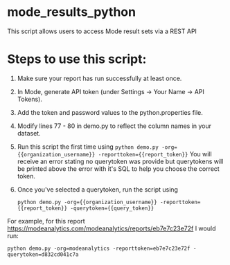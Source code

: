 # mode_results_python
This script allows users to access Mode result sets via a REST API


# Steps to use this script:

1.  Make sure your report has run successfully at least once.
2.  In Mode, generate API token (under Settings -> Your Name -> API Tokens).
3.  Add the token and password values to the python.properties file.
4.  Modify lines 77 - 80 in demo.py to reflect the column names in your dataset.
4.  Run this script the first time using 
    `python demo.py -org={{organization_username}} -reporttoken={{report_token}}`
    You will receive an error stating no querytoken was provide but querytokens will be printed above the error with it's SQL to help you choose the correct token.  
4.  Once you've selected a querytoken, run the script using 

    `python demo.py -org={{organization_username}} -reporttoken={{report_token}} -querytoken={{query_token}}`

For example, for this report https://modeanalytics.com/modeanalytics/reports/eb7e7c23e72f I would run:

`python demo.py -org=modeanalytics -reporttoken=eb7e7c23e72f -querytoken=d832cd041c7a`


